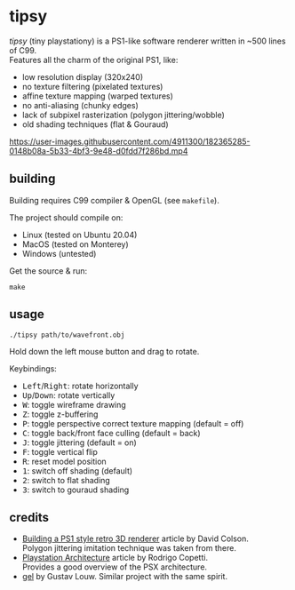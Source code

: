 # tipsy

  *tipsy* (tiny playstationy) is a PS1-like software renderer written in ~500 lines of C99.\
  Features all the charm of the original PS1, like:
  * low resolution display (320x240)
  * no texture filtering (pixelated textures)
  * affine texture mapping (warped textures)
  * no anti-aliasing (chunky edges)
  * lack of subpixel rasterization (polygon jittering/wobble)
  * old shading techniques (flat & Gouraud)

https://user-images.githubusercontent.com/4911300/182365285-0148b08a-5b33-4bf3-9e48-d0fdd7f286bd.mp4

## building

  Building requires C99 compiler & OpenGL (see `makefile`).

  The project should compile on:
  * Linux (tested on Ubuntu 20.04)
  * MacOS (tested on Monterey)
  * Windows (untested)

  Get the source & run:

    make

## usage

    ./tipsy path/to/wavefront.obj

  Hold down the left mouse button and drag to rotate.

  Keybindings:

  * <kbd>Left</kbd>/<kbd>Right</kbd>:
    rotate horizontally
  * <kbd>Up</kbd>/<kbd>Down</kbd>:
    rotate vertically
  * <kbd>W</kbd>:
    toggle wireframe drawing
  * <kbd>Z</kbd>:
    toggle z-buffering
  * <kbd>P</kbd>:
    toggle perspective correct texture mapping (default = off)
  * <kbd>C</kbd>:
    toggle back/front face culling (default = back)
  * <kbd>J</kbd>:
    toggle jittering (default = on)
  * <kbd>F</kbd>:
    toggle vertical flip
  * <kbd>R</kbd>:
    reset model position
  * <kbd>1</kbd>:
    switch off shading (default)
  * <kbd>2</kbd>:
    switch to flat shading
  * <kbd>3</kbd>:
    switch to gouraud shading

## credits

* [Building a PS1 style retro 3D renderer](https://www.david-colson.com/2021/11/30/ps1-style-renderer.html)
  article by David Colson. \
  Polygon jittering imitation technique was taken from there.
* [Playstation Architecture](https://www.copetti.org/writings/consoles/playstation/)
  article by Rodrigo Copetti. \
  Provides a good overview of the PSX architecture.
* [gel](https://github.com/glouw/gel)
  by Gustav Louw. Similar project with the same spirit.

